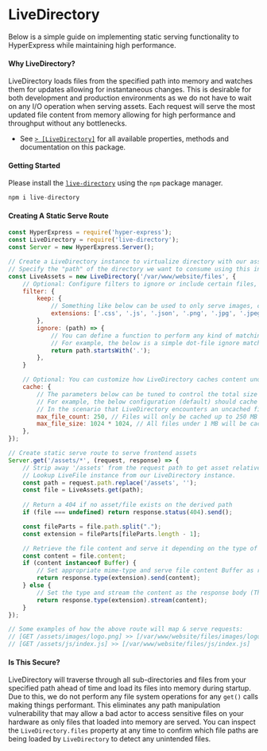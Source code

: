 # LiveDirectory
Below is a simple guide on implementing static serving functionality to HyperExpress while maintaining high performance.

#### Why LiveDirectory?
LiveDirectory loads files from the specified path into memory and watches them for updates allowing for instantaneous changes. This is desirable for both development and production environments as we do not have to wait on any I/O operation when serving assets. Each request will serve the most updated file content from memory allowing for high performance and throughput without any bottlenecks.
- See [`> [LiveDirectory]`]([./docs/LiveDirectory.md](https://github.com/kartikk221/live-directory)) for all available properties, methods and documentation on this package.

#### Getting Started
Please install the [`live-directory`](https://github.com/kartikk221/live-directory) using the `npm` package manager.
```js
npm i live-directory
```

#### Creating A Static Serve Route
```js
const HyperExpress = require('hyper-express');
const LiveDirectory = require('live-directory');
const Server = new HyperExpress.Server();

// Create a LiveDirectory instance to virtualize directory with our assets
// Specify the "path" of the directory we want to consume using this instance as the first argument
const LiveAssets = new LiveDirectory('/var/www/website/files', {
    // Optional: Configure filters to ignore or include certain files, names, extensions etc etc.
    filter: {
        keep: {
            // Something like below can be used to only serve images, css, js, json files aka. most common web assets ONLY
            extensions: ['.css', '.js', '.json', '.png', '.jpg', '.jpeg']
        },
        ignore: (path) => {
            // You can define a function to perform any kind of matching on the path of each file being considered by LiveDirectory
            // For example, the below is a simple dot-file ignore match which will prevent any files starting with a dot from being loaded into live-directory
            return path.startsWith('.');
        },
    }

    // Optional: You can customize how LiveDirectory caches content under the hood
    cache: {
        // The parameters below can be tuned to control the total size of the cache and the type of files which will be cached based on file size
        // For example, the below configuration (default) should cache most <1 MB assets but will not cache any larger assets that may use a lot of memory
        // In the scenario that LiveDirectory encounters an uncached file, It will s
        max_file_count: 250, // Files will only be cached up to 250 MB of memory usage
        max_file_size: 1024 * 1024, // All files under 1 MB will be cached
    },
});

// Create static serve route to serve frontend assets
Server.get('/assets/*', (request, response) => {
    // Strip away '/assets' from the request path to get asset relative path
    // Lookup LiveFile instance from our LiveDirectory instance.
    const path = request.path.replace('/assets', '');
    const file = LiveAssets.get(path);
    
    // Return a 404 if no asset/file exists on the derived path
    if (file === undefined) return response.status(404).send();

    const fileParts = file.path.split(".");
    const extension = fileParts[fileParts.length - 1];

    // Retrieve the file content and serve it depending on the type of content available for this file
    const content = file.content;
    if (content instanceof Buffer) {
        // Set appropriate mime-type and serve file content Buffer as response body (This means that the file content was cached in memory)
        return response.type(extension).send(content);
    } else {
        // Set the type and stream the content as the response body (This means that the file content was NOT cached in memory)
        return response.type(extension).stream(content);
    }
});

// Some examples of how the above route will map & serve requests:
// [GET /assets/images/logo.png] >> [/var/www/website/files/images/logo.png]
// [GET /assets/js/index.js] >> [/var/www/website/files/js/index.js]
```

#### Is This Secure?
LiveDirectory will traverse through all sub-directories and files from your specified path ahead of time and load its files into memory during startup. Due to this, we do not perform any file system operations for any `get()` calls making things performant. This eliminates any path manipulation vulnerability that may allow a bad actor to access sensitive files on your hardware as only files that loaded into memory are served. You can inspect the `LiveDirectory.files` property at any time to confirm which file paths are being loaded by `LiveDirectory` to detect any unintended files.
